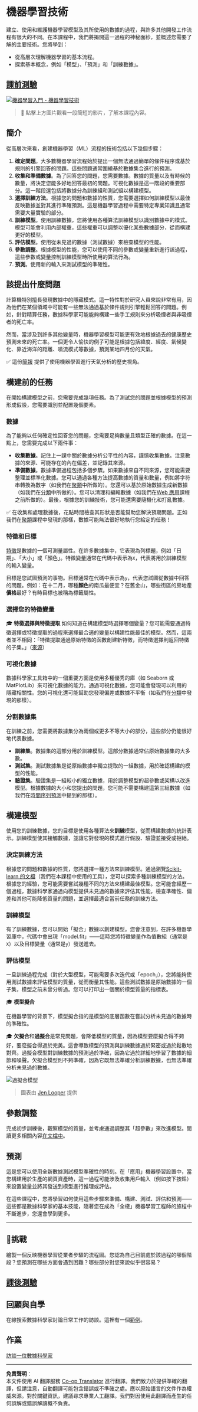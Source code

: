 <!--
CO_OP_TRANSLATOR_METADATA:
{
  "original_hash": "dc4575225da159f2b06706e103ddba2a",
  "translation_date": "2025-09-03T17:44:29+00:00",
  "source_file": "1-Introduction/4-techniques-of-ML/README.md",
  "language_code": "tw"
}
-->
# 機器學習技術

建立、使用和維護機器學習模型及其所使用的數據的過程，與許多其他開發工作流程有很大的不同。在本課程中，我們將揭開這一過程的神秘面紗，並概述您需要了解的主要技術。您將學到：

- 從高層次理解機器學習的基本流程。
- 探索基本概念，例如「模型」、「預測」和「訓練數據」。

## [課前測驗](https://gray-sand-07a10f403.1.azurestaticapps.net/quiz/7/)

[![機器學習入門 - 機器學習技術](https://img.youtube.com/vi/4NGM0U2ZSHU/0.jpg)](https://youtu.be/4NGM0U2ZSHU "機器學習入門 - 機器學習技術")

> 🎥 點擊上方圖片觀看一段簡短的影片，了解本課程內容。

## 簡介

從高層次來看，創建機器學習（ML）流程的技術包括以下幾個步驟：

1. **確定問題**。大多數機器學習流程始於提出一個無法通過簡單的條件程序或基於規則的引擎回答的問題。這些問題通常圍繞基於數據集合進行的預測。
2. **收集和準備數據**。為了回答您的問題，您需要數據。數據的質量以及有時候的數量，將決定您能多好地回答最初的問題。可視化數據是這一階段的重要部分。這一階段還包括將數據分為訓練組和測試組以構建模型。
3. **選擇訓練方法**。根據您的問題和數據的性質，您需要選擇如何訓練模型以最佳反映數據並對其進行準確預測。這是機器學習過程中需要特定專業知識且通常需要大量實驗的部分。
4. **訓練模型**。使用訓練數據，您將使用各種算法訓練模型以識別數據中的模式。模型可能會利用內部權重，這些權重可以調整以優化某些數據部分，從而構建更好的模型。
5. **評估模型**。使用從未見過的數據（測試數據）來檢查模型的性能。
6. **參數調整**。根據模型的性能，您可以使用不同的參數或變量重新進行該過程，這些參數或變量控制訓練模型時所使用的算法行為。
7. **預測**。使用新的輸入來測試模型的準確性。

## 該提出什麼問題

計算機特別擅長發現數據中的隱藏模式。這一特性對於研究人員來說非常有用，因為他們在某個領域中可能有一些無法通過基於條件規則引擎輕鬆回答的問題。例如，針對精算任務，數據科學家可能能夠構建一些手工規則來分析吸煙者與非吸煙者的死亡率。

然而，當涉及到許多其他變量時，機器學習模型可能更有效地根據過去的健康歷史預測未來的死亡率。一個更令人愉快的例子可能是根據包括緯度、經度、氣候變化、靠近海洋的距離、噴流模式等數據，預測某地四月份的天氣。

✅ 這份[簡報](https://www2.cisl.ucar.edu/sites/default/files/2021-10/0900%20June%2024%20Haupt_0.pdf) 提供了使用機器學習進行天氣分析的歷史視角。

## 構建前的任務

在開始構建模型之前，您需要完成幾項任務。為了測試您的問題並根據模型的預測形成假設，您需要識別並配置幾個要素。

### 數據

為了能夠以任何確定性回答您的問題，您需要足夠數量且類型正確的數據。在這一點上，您需要完成以下兩件事：

- **收集數據**。記住上一課中關於數據分析公平性的內容，謹慎收集數據。注意數據的來源、可能存在的內在偏差，並記錄其來源。
- **準備數據**。數據準備過程包括多個步驟。如果數據來自不同來源，您可能需要整理並標準化數據。您可以通過各種方法提高數據的質量和數量，例如將字符串轉換為數字（如我們在[聚類](../../5-Clustering/1-Visualize/README.md)中所做的）。您還可以基於原始數據生成新數據（如我們在[分類](../../4-Classification/1-Introduction/README.md)中所做的）。您可以清理和編輯數據（如我們在[Web 應用](../../3-Web-App/README.md)課程之前所做的）。最後，根據您的訓練技術，您可能還需要隨機化和打亂數據。

✅ 在收集和處理數據後，花點時間檢查其形狀是否能幫助您解決預期問題。正如我們在[聚類](../../5-Clustering/1-Visualize/README.md)課程中發現的那樣，數據可能無法很好地執行您給定的任務！

### 特徵和目標

[特徵](https://www.datasciencecentral.com/profiles/blogs/an-introduction-to-variable-and-feature-selection)是數據的一個可測量屬性。在許多數據集中，它表現為列標題，例如「日期」、「大小」或「顏色」。特徵變量通常在代碼中表示為`X`，代表將用於訓練模型的輸入變量。

目標是您試圖預測的事物。目標通常在代碼中表示為`y`，代表您試圖從數據中回答的問題。例如：在十二月，哪種**顏色**的南瓜最便宜？在舊金山，哪些街區的房地產**價格**最好？有時目標也被稱為標籤屬性。

### 選擇您的特徵變量

🎓 **特徵選擇與特徵提取** 如何知道在構建模型時選擇哪個變量？您可能需要通過特徵選擇或特徵提取的過程來選擇最合適的變量以構建性能最佳的模型。然而，這兩者並不相同：「特徵提取通過原始特徵的函數創建新特徵，而特徵選擇則返回特徵的子集。」（[來源](https://wikipedia.org/wiki/Feature_selection)）

### 可視化數據

數據科學家工具箱中的一個重要方面是使用多種優秀的庫（如 Seaborn 或 MatPlotLib）來可視化數據的能力。通過可視化數據，您可能會發現可以利用的隱藏相關性。您的可視化還可能幫助您發現偏差或數據不平衡（如我們在[分類](../../4-Classification/2-Classifiers-1/README.md)中發現的那樣）。

### 分割數據集

在訓練之前，您需要將數據集分為兩個或更多不等大小的部分，這些部分仍能很好地代表數據。

- **訓練集**。數據集的這部分用於訓練模型。這部分數據通常佔原始數據集的大多數。
- **測試集**。測試數據集是從原始數據中獨立提取的一組數據，用於確認構建的模型的性能。
- **驗證集**。驗證集是一組較小的獨立數據，用於調整模型的超參數或架構以改進模型。根據數據的大小和您提出的問題，您可能不需要構建這第三組數據（如我們在[時間序列預測](../../7-TimeSeries/1-Introduction/README.md)中提到的那樣）。

## 構建模型

使用您的訓練數據，您的目標是使用各種算法來**訓練**模型，從而構建數據的統計表示。訓練模型使其接觸數據，並讓它對發現的模式進行假設、驗證並接受或拒絕。

### 決定訓練方法

根據您的問題和數據的性質，您將選擇一種方法來訓練模型。通過瀏覽[Scikit-learn 的文檔](https://scikit-learn.org/stable/user_guide.html)（我們在本課程中使用的工具），您可以探索多種訓練模型的方法。根據您的經驗，您可能需要嘗試幾種不同的方法來構建最佳模型。您可能會經歷一個過程，數據科學家通過向模型提供未見過的數據來評估其性能，檢查準確性、偏差和其他可能降低質量的問題，並選擇最適合當前任務的訓練方法。

### 訓練模型

有了訓練數據，您可以開始「擬合」數據以創建模型。您會注意到，在許多機器學習庫中，代碼中會出現「model.fit」——這時您將特徵變量作為值數組（通常是`X`）以及目標變量（通常是`y`）發送進去。

### 評估模型

一旦訓練過程完成（對於大型模型，可能需要多次迭代或「epoch」），您將能夠使用測試數據來評估模型的質量，從而衡量其性能。這些測試數據是原始數據的一個子集，模型之前未曾分析過。您可以打印出一個關於模型質量的指標表。

🎓 **模型擬合**

在機器學習的背景下，模型擬合指的是模型的底層函數在嘗試分析未見過的數據時的準確性。

🎓 **欠擬合**和**過擬合**是常見問題，會降低模型的質量，因為模型要麼擬合得不夠好，要麼擬合得過於完美。這會導致模型的預測與訓練數據過於緊密或過於鬆散地對齊。過擬合模型對訓練數據的預測過於準確，因為它過於詳細地學習了數據的細節和噪聲。欠擬合模型則不夠準確，因為它既無法準確分析訓練數據，也無法準確分析未見過的數據。

![過擬合模型](../../../../translated_images/overfitting.1c132d92bfd93cb63240baf63ebdf82c30e30a0a44e1ad49861b82ff600c2b5c.tw.png)
> 圖表由 [Jen Looper](https://twitter.com/jenlooper) 提供

## 參數調整

完成初步訓練後，觀察模型的質量，並考慮通過調整其「超參數」來改進模型。閱讀更多相關內容[在文檔中](https://docs.microsoft.com/en-us/azure/machine-learning/how-to-tune-hyperparameters?WT.mc_id=academic-77952-leestott)。

## 預測

這是您可以使用全新數據測試模型準確性的時刻。在「應用」機器學習設置中，當您構建用於生產的網頁資產時，這一過程可能涉及收集用戶輸入（例如按下按鈕）來設置變量並將其發送到模型進行推理或評估。

在這些課程中，您將學習如何使用這些步驟來準備、構建、測試、評估和預測——這些都是數據科學家的基本技能，隨著您在成為「全棧」機器學習工程師的旅程中不斷進步，您還會學到更多。

---

## 🚀挑戰

繪製一個反映機器學習從業者步驟的流程圖。您認為自己目前處於該過程的哪個階段？您預測在哪些方面會遇到困難？哪些部分對您來說似乎很容易？

## [課後測驗](https://gray-sand-07a10f403.1.azurestaticapps.net/quiz/8/)

## 回顧與自學

在線搜索數據科學家討論日常工作的訪談。這裡有一個[範例](https://www.youtube.com/watch?v=Z3IjgbbCEfs)。

## 作業

[訪談一位數據科學家](assignment.md)

---

**免責聲明**：  
本文件使用 AI 翻譯服務 [Co-op Translator](https://github.com/Azure/co-op-translator) 進行翻譯。我們致力於提供準確的翻譯，但請注意，自動翻譯可能包含錯誤或不準確之處。應以原始語言的文件作為權威來源。對於關鍵資訊，建議尋求專業人工翻譯。我們對因使用此翻譯而產生的任何誤解或錯誤解讀概不負責。